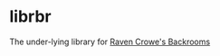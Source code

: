 # librbr
The under-lying library for [Raven Crowe's Backrooms](https://github.com/ravencrowe01/backrooms)